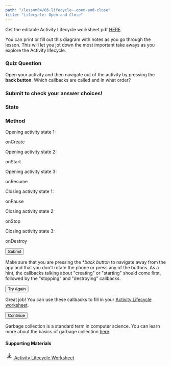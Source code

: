 ```yaml
---
path: "/lesson04/06-lifecycle--open-and-close"
title: "Lifecycle: Open and Close"
---
```


<youtube id="2hXBaEF-i0E"></youtube>

<p>Get the editable Activity Lifecycle worksheet pdf <a target="_blank" href="https://s3.amazonaws.com/video.udacity-data.com/topher/2018/November/5be0f083_activity-lifecycle-worksheet/activity-lifecycle-worksheet.pdf">HERE</a>.</p>
<p>You can print or fill out this diagram with notes as you go through the lesson. This will let you jot down the most important take aways as you explore the Activity lifecycle.</p>
<h3>Quiz Question</h3>
<p>Open your activity and then navigate out of the activity by pressing the <strong>back button</strong>. Which callbacks are called and in what order?</p>
<h3>Submit to check your answer choices!</h3>
<h3>State</h3>  <h3>Method</h3>
<p>Opening activity state 1:</p>    <p>onCreate</p>
<p>Opening activity state 2:</p>    <p>onStart</p>
<p>Opening activity state 3:</p>    <p>onResume</p>
<p>Closing activity state 1:</p>    <p>onPause</p>
<p>Closing activity state 2:</p>    <p>onStop</p>
<p>Closing activity state 3:</p>    <p>onDestroy</p>
<button>Submit</button>

<p>Make sure that you are pressing the *<em>back button</em> to navigate away from the app and that you don't rotate the phone or press any of the buttons. As a hint, the callbacks talking about "creating" or "starting" should come first, followed by the "stopping" and "destroying" callbacks.</p>
<button>Try Again</button>

<p>Great job! You can use these callbacks to fill in your <a target="_blank" href="activity-lifecycle-worksheet.pdf">Activity Lifecycle worksheet</a>.</p>
<button>Continue</button>

<youtube id="PZQnqit1cEc"></youtube>

<p>Garbage collection is a standard term in computer science. You can learn more about the basics of garbage collection <a href="https://en.wikipedia.org/wiki/Garbage_collection_(computer_science)" target="_blank">here</a>.</p>
<h4>Supporting Materials</h4>
<a href="activity-lifecycle-worksheet.pdf" target="_blank"><i role="img" aria-hidden="true"><svg height="24" width="24" viewBox="0 0 32 32"><path d="M17 18.586l3.293-3.293a1 1 0 0 1 1.414 1.414l-5 5a1 1 0 0 1-1.414 0l-5-5a1 1 0 0 1 1.414-1.414L15 18.586V7a1 1 0 0 1 2 0v11.586zM7 26a1 1 0 0 1 0-2h18a1 1 0 0 1 0 2H7z" fill-rule="nonzero"></path></svg></i> Activity Lifecycle Worksheet</a>
